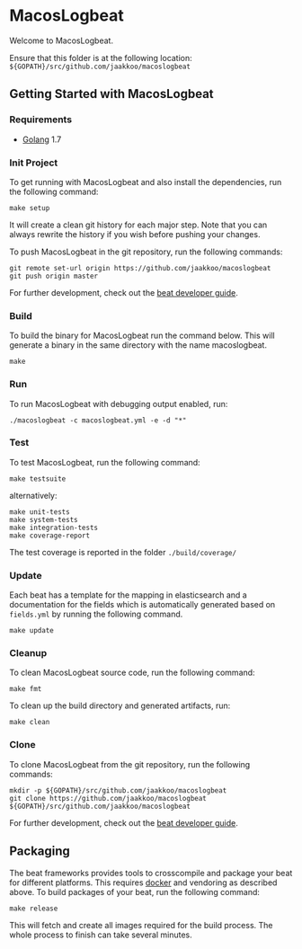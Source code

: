 # MacosLogbeat

Welcome to MacosLogbeat.

Ensure that this folder is at the following location:
`${GOPATH}/src/github.com/jaakkoo/macoslogbeat`

## Getting Started with MacosLogbeat

### Requirements

* [Golang](https://golang.org/dl/) 1.7

### Init Project
To get running with MacosLogbeat and also install the
dependencies, run the following command:

```
make setup
```

It will create a clean git history for each major step. Note that you can always rewrite the history if you wish before pushing your changes.

To push MacosLogbeat in the git repository, run the following commands:

```
git remote set-url origin https://github.com/jaakkoo/macoslogbeat
git push origin master
```

For further development, check out the [beat developer guide](https://www.elastic.co/guide/en/beats/libbeat/current/new-beat.html).

### Build

To build the binary for MacosLogbeat run the command below. This will generate a binary
in the same directory with the name macoslogbeat.

```
make
```


### Run

To run MacosLogbeat with debugging output enabled, run:

```
./macoslogbeat -c macoslogbeat.yml -e -d "*"
```


### Test

To test MacosLogbeat, run the following command:

```
make testsuite
```

alternatively:
```
make unit-tests
make system-tests
make integration-tests
make coverage-report
```

The test coverage is reported in the folder `./build/coverage/`

### Update

Each beat has a template for the mapping in elasticsearch and a documentation for the fields
which is automatically generated based on `fields.yml` by running the following command.

```
make update
```


### Cleanup

To clean  MacosLogbeat source code, run the following command:

```
make fmt
```

To clean up the build directory and generated artifacts, run:

```
make clean
```


### Clone

To clone MacosLogbeat from the git repository, run the following commands:

```
mkdir -p ${GOPATH}/src/github.com/jaakkoo/macoslogbeat
git clone https://github.com/jaakkoo/macoslogbeat ${GOPATH}/src/github.com/jaakkoo/macoslogbeat
```


For further development, check out the [beat developer guide](https://www.elastic.co/guide/en/beats/libbeat/current/new-beat.html).


## Packaging

The beat frameworks provides tools to crosscompile and package your beat for different platforms. This requires [docker](https://www.docker.com/) and vendoring as described above. To build packages of your beat, run the following command:

```
make release
```

This will fetch and create all images required for the build process. The whole process to finish can take several minutes.
